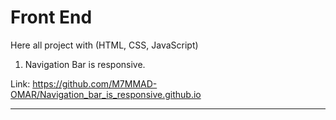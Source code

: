 # Front End
Here all project with (HTML, CSS, JavaScript)


1. Navigation Bar is responsive.

Link: https://github.com/M7MMAD-OMAR/Navigation_bar_is_responsive.github.io 

<hr />
<br />

